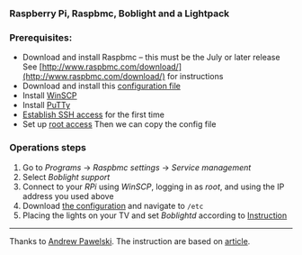 ### Raspberry Pi, Raspbmc, Boblight and a Lightpack


### Prerequisites: 

- Download and install Raspbmc – this must be the July or later release See [http://www.raspbmc.com/download/](http://www.raspbmc.com/download/) for instructions 
- Download and install this [configuration file](https://skydrive.live.com/?cid=0f775ea9b6f34329&id=F775EA9B6F34329%211770)
- Install [WinSCP](http://winscp.net/eng/download.php)
- Install [PuTTy](http://www.chiark.greenend.org.uk/~sgtatham/putty/download.html)
- [Establish SSH access](http://htpcbuild.com/htpc-software/raspberry-pi-raspbmc/connecting-to-raspbmc-ssh/)  for the first time
- Set up [root access](http://www.raspbmc.com/wiki/user/root-access/)
Then we can copy the config file

### Operations steps

1. Go to  *Programs* &rarr; *Raspbmc settings* &rarr; *Service management*
2. Select *Boblight support*
3. Connect to your  *RPi* using *WinSCP*, logging in as *root*, and using the IP address you used above
4. Download [the configuration](https://skydrive.live.com/?cid=0f775ea9b6f34329&id=F775EA9B6F34329%211770) and navigate to `/etc`
5. Placing the lights on your TV and set *Boblightd* according to [Instruction](http://ajpawelski.wordpress.com/how-to-raspberry-pi-raspbmc-and-a-lightpack/#part4)

---
Thanks to [Andrew Pawelski](http://apawelski.wordpress.com/). The instruction are based on  [article](http://ajpawelski.wordpress.com/how-to-raspberry-pi-raspbmc-and-a-lightpack/).
